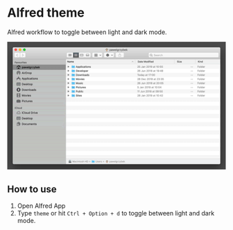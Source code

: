 # Alfred theme

Alfred workflow to toggle between light and dark mode.

![Alfred dark mode](screenshot.gif)

## How to use

1. Open Alfred App
2. Type `theme` or hit `Ctrl + Option + d` to toggle between light and dark mode.
